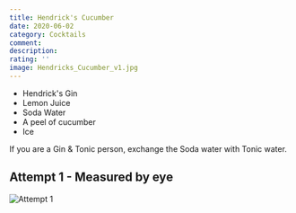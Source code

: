 ```yaml
---
title: Hendrick's Cucumber
date: 2020-06-02
category: Cocktails
comment: 
description: 
rating: ''
image: Hendricks_Cucumber_v1.jpg
---
```


 - Hendrick's Gin
 - Lemon Juice
 - Soda Water
 - A peel of cucumber
 - Ice

 If you are a Gin & Tonic person, exchange the Soda water with Tonic water. 

 ## Attempt 1 - Measured by eye

 ![Attempt 1][version1]

 [version1]: Hendricks_Cucumber_v1.jpg